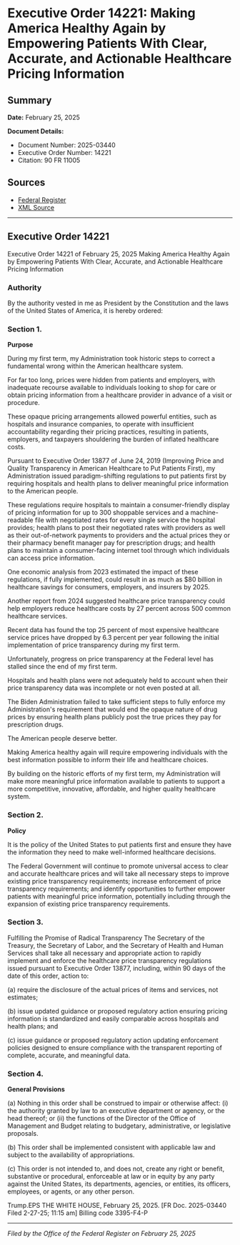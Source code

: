 # Executive Order 14221: Making America Healthy Again by Empowering Patients With Clear, Accurate, and Actionable Healthcare Pricing Information

## Summary

**Date:** February 25, 2025

**Document Details:**
- Document Number: 2025-03440
- Executive Order Number: 14221
- Citation: 90 FR 11005

## Sources
- [Federal Register](https://www.federalregister.gov/documents/2025/02/28/2025-03440/making-america-healthy-again-by-empowering-patients-with-clear-accurate-and-actionable-healthcare)
- [XML Source](https://www.federalregister.gov/documents/full_text/xml/2025/02/28/2025-03440.xml)

---

## Executive Order 14221

Executive Order 14221 of February 25, 2025
Making America Healthy Again by Empowering Patients With Clear, Accurate, and Actionable Healthcare Pricing Information
### Authority

By the authority vested in me as President by the Constitution and the laws of the United States of America, it is hereby ordered:
### Section 1.

**Purpose**

During my first term, my Administration took historic steps to correct a fundamental wrong within the American healthcare system.

For far too long, prices were hidden from patients and employers, with inadequate recourse available to individuals looking to shop for care or obtain pricing information from a healthcare provider in advance of a visit or procedure.

These opaque pricing arrangements allowed powerful entities, such as hospitals and insurance companies, to operate with insufficient accountability regarding their pricing practices, resulting in patients, employers, and taxpayers shouldering the burden of inflated healthcare costs.

Pursuant to Executive Order 13877 of June 24, 2019 (Improving Price and Quality Transparency in American Healthcare to Put Patients First), my Administration issued paradigm-shifting regulations to put patients first by requiring hospitals and health plans to deliver meaningful price information to the American people.

These regulations require hospitals to maintain a consumer-friendly display of pricing information for up to 300 shoppable services and a machine-readable file with negotiated rates for every single service the hospital provides; health plans to post their negotiated rates with providers as well as their out-of-network payments to providers and the actual prices they or their pharmacy benefit manager pay for prescription drugs; and health plans to maintain a consumer-facing internet tool through which individuals can access price information.

One economic analysis from 2023 estimated the impact of these regulations, if fully implemented, could result in as much as $80 billion in healthcare savings for consumers, employers, and insurers by 2025.

Another report from 2024 suggested healthcare price transparency could help employers reduce healthcare costs by 27 percent across 500 common healthcare services.

Recent data has found the top 25 percent of most expensive healthcare service prices have dropped by 6.3 percent per year following the initial implementation of price transparency during my first term.

Unfortunately, progress on price transparency at the Federal level has stalled since the end of my first term.

Hospitals and health plans were not adequately held to account when their price transparency data was incomplete or not even posted at all.

The Biden Administration failed to take sufficient steps to fully enforce my Administration's requirement that would end the opaque nature of drug prices by ensuring health plans publicly post the true prices they pay for prescription drugs.

The American people deserve better.

Making America healthy again will require empowering individuals with the best information possible to inform their life and healthcare choices.

By building on the historic efforts of my first term, my Administration will make more meaningful price information available to patients to support a more competitive, innovative, affordable, and higher quality healthcare system.
### Section 2.

**Policy**

It is the policy of the United States to put patients first and ensure they have the information they need to make well-informed 
healthcare decisions.

The Federal Government will continue to promote universal access to clear and accurate healthcare prices and will take all necessary steps to improve existing price transparency requirements; increase enforcement of price transparency requirements; and identify opportunities to further empower patients with meaningful price information, potentially including through the expansion of existing price transparency requirements.
### Section 3.

Fulfilling the Promise of Radical Transparency
The Secretary of the Treasury, the Secretary of Labor, and the Secretary of Health and Human Services shall take all necessary and appropriate action to rapidly implement and enforce the healthcare price transparency regulations issued pursuant to Executive Order 13877, including, within 90 days of the date of this order, action to:

(a) require the disclosure of the actual prices of items and services, not estimates;

(b) issue updated guidance or proposed regulatory action ensuring pricing information is standardized and easily comparable across hospitals and health plans; and

(c) issue guidance or proposed regulatory action updating enforcement policies designed to ensure compliance with the transparent reporting of complete, accurate, and meaningful data.
### Section 4.

**General Provisions**

(a) Nothing in this order shall be construed to impair or otherwise affect:
    (i) the authority granted by law to an executive department or agency, or the head thereof; or
    (ii) the functions of the Director of the Office of Management and Budget relating to budgetary, administrative, or legislative proposals.

(b) This order shall be implemented consistent with applicable law and subject to the availability of appropriations.

(c) This order is not intended to, and does not, create any right or benefit, substantive or procedural, enforceable at law or in equity by any party against the United States, its departments, agencies, or entities, its officers, employees, or agents, or any other person.

Trump.EPS
THE WHITE HOUSE,
February 25, 2025.
[FR Doc. 2025-03440 
Filed 2-27-25; 11:15 am]
Billing code 3395-F4-P

---

*Filed by the Office of the Federal Register on February 25, 2025*
